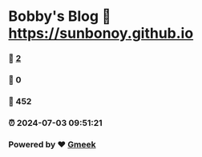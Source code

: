# Bobby's Blog :link: https://sunbonoy.github.io 
### :page_facing_up: [2](https://sunbonoy.github.io/tag.html) 
### :speech_balloon: 0 
### :hibiscus: 452 
### :alarm_clock: 2024-07-03 09:51:21 
### Powered by :heart: [Gmeek](https://github.com/Meekdai/Gmeek)
